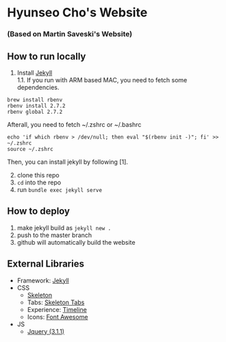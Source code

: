 # Hyunseo Cho's Website 
### (Based on Martin Saveski's Website)

## How to run locally
1. Install [Jekyll](http://jekyllrb.com/)  
1.1. If you run with ARM based MAC, you need to fetch some dependencies.  
```
brew install rbenv 
rbenv install 2.7.2
rbenv global 2.7.2
```
Afterall, you need to fetch ~/.zshrc or ~/.bashrc
```
echo 'if which rbenv > /dev/null; then eval "$(rbenv init -)"; fi' >> ~/.zshrc
source ~/.zshrc
```
Then, you can install jekyll by following [1]. 

2. clone this repo 
3. `cd` into the repo
4. run `bundle exec jekyll serve`

## How to deploy
1. make jekyll build as `jekyll new .`
2. push to the master branch
3. github will automatically build the website

## External Libraries
- Framework: [Jekyll](http://jekyllrb.com/)
- CSS
  - [Skeleton](getskeleton.com)
  - Tabs: [Skeleton Tabs](https://github.com/nathancahill/skeleton-tabs)
  - Experience: [Timeline](https://codepen.io/NilsWe/pen/FemfK)
  - Icons: [Font Awesome](http://fontawesome.io/)
- JS
  - [Jquery (3.1.1)](https://jquery.com/)
